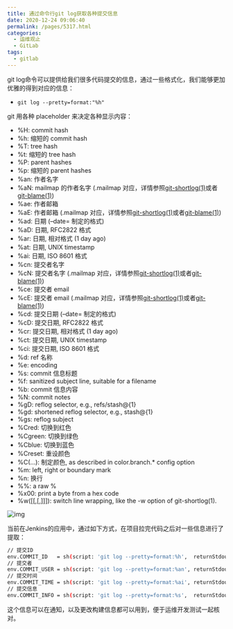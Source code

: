```yaml
---
title: 通过命令行git log获取各种提交信息
date: 2020-12-24 09:06:40
permalink: /pages/5317.html
categories:
  - 运维观止
  - GitLab
tags:
  - gitlab
---
```


git log命令可以提供给我们很多代码提交的信息，通过一些格式化，我们能够更加优雅的得到对应的信息：

- `git log --pretty=format:"%h"`

git 用各种 placeholder 来决定各种显示内容：

- %H: commit hash
- %h: 缩短的 commit hash
- %T: tree hash
- %t: 缩短的 tree hash
- %P: parent hashes
- %p: 缩短的 parent hashes
- %an: 作者名字
- %aN: mailmap 的作者名字 (.mailmap 对应，详情参照[git-shortlog(1)](http://linux.die.net/man/1/git-shortlog)或者[git-blame(1)](http://linux.die.net/man/1/git-blame))
- %ae: 作者邮箱
- %aE: 作者邮箱 (.mailmap 对应，详情参照[git-shortlog(1)](http://linux.die.net/man/1/git-shortlog)或者[git-blame(1)](http://linux.die.net/man/1/git-blame))
- %ad: 日期 (–date= 制定的格式)
- %aD: 日期, RFC2822 格式
- %ar: 日期, 相对格式 (1 day ago)
- %at: 日期, UNIX timestamp
- %ai: 日期, ISO 8601 格式
- %cn: 提交者名字
- %cN: 提交者名字 (.mailmap 对应，详情参照[git-shortlog(1)](http://linux.die.net/man/1/git-shortlog)或者[git-blame(1)](http://linux.die.net/man/1/git-blame))
- %ce: 提交者 email
- %cE: 提交者 email (.mailmap 对应，详情参照[git-shortlog(1)](http://linux.die.net/man/1/git-shortlog)或者[git-blame(1)](http://linux.die.net/man/1/git-blame))
- %cd: 提交日期 (–date= 制定的格式)
- %cD: 提交日期, RFC2822 格式
- %cr: 提交日期, 相对格式 (1 day ago)
- %ct: 提交日期, UNIX timestamp
- %ci: 提交日期, ISO 8601 格式
- %d: ref 名称
- %e: encoding
- %s: commit 信息标题
- %f: sanitized subject line, suitable for a filename
- %b: commit 信息内容
- %N: commit notes
- %gD: reflog selector, e.g., refs/stash@{1}
- %gd: shortened reflog selector, e.g., stash@{1}
- %gs: reflog subject
- %Cred: 切换到红色
- %Cgreen: 切换到绿色
- %Cblue: 切换到蓝色
- %Creset: 重设颜色
- %C(…): 制定颜色, as described in color.branch.* config option
- %m: left, right or boundary mark
- %n: 换行
- %%: a raw %
- %x00: print a byte from a hex code
- %w([[,[,]]]): switch line wrapping, like the -w option of git-shortlog(1).

![img](https://tva1.sinaimg.cn/large/71cfeb93ly1gl2x77n6omj21c00u00vr.jpg)

当前在Jenkins的应用中，通过如下方式，在项目拉完代码之后对一些信息进行了提取：

```sh
// 提交ID
env.COMMIT_ID   = sh(script: 'git log --pretty=format:%h',  returnStdout: true).trim()
// 提交者
env.COMMIT_USER = sh(script: 'git log --pretty=format:%an', returnStdout: true).trim()
// 提交时间
env.COMMIT_TIME = sh(script: 'git log --pretty=format:%ai', returnStdout: true).trim()
// 提交信息
env.COMMIT_INFO = sh(script: 'git log --pretty=format:%s',  returnStdout: true).trim()
```

这个信息可以在通知，以及更改构建信息都可以用到，便于运维开发测试一起核对。
